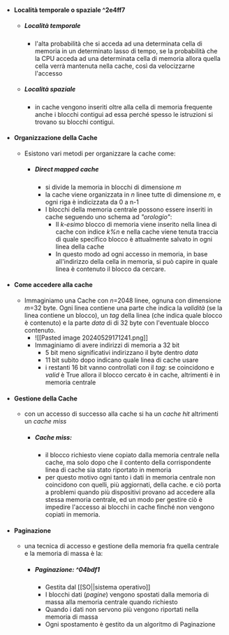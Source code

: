 - #### Località temporale o spaziale ^2e4ff7
	- ##### Località temporale 
		- l'alta probabilità che si acceda ad una determinata cella di memoria in un determinato lasso di tempo, se la probabilità che la CPU acceda ad una determinata cella di memoria allora quella cella verrà mantenuta nella cache, così da velocizzarne l'accesso
	- ##### Località spaziale
		- in cache vengono inseriti oltre alla cella di memoria frequente anche i blocchi contigui ad essa perché spesso le istruzioni si trovano su blocchi contigui.
- #### Organizzazione della Cache
	- Esistono vari metodi per organizzare la cache come:
		- ##### Direct mapped cache 
			- si divide la memoria in blocchi di dimensione _m_
			- la cache viene organizzata in _n_ linee tutte di dimensione _m_, e ogni riga è indicizzata da 0 a n-1
			- I blocchi della memoria centrale possono essere inseriti in cache seguendo uno schema ad _"orologio"_:
				- Il _k-esimo_ blocco di memoria viene inserito nella linea di cache con indice _k%n_ e nella cache viene tenuta traccia di quale specifico blocco è attualmente salvato in ogni linea della cache
				- In questo modo ad ogni accesso in memoria, in base all'indirizzo della cella in memoria, si può capire in quale linea è contenuto il blocco da cercare.
- #### Come accedere alla cache
	- Immaginiamo una Cache con _n_=2048 linee, ognuna con dimensione _m_=32 byte. Ogni linea contiene una parte che indica la _validità_ (se la linea contiene un blocco), un _tag_ della linea (che indica quale blocco è contenuto) e la parte _data_ di di 32 byte con l'eventuale blocco contenuto.
		- ![[Pasted image 20240529171241.png]]
		- Immaginiamo di avere indirizzi di memoria a 32 bit 
			- 5 bit meno significativi indirizzano il byte dentro _data_
			- 11 bit subito dopo indicano quale linea di cache usare
			- i restanti 16 bit vanno controllati con il _tag_: se coincidono e _valid_ è True allora il blocco cercato è in cache, altrimenti è in memoria centrale 
- #### Gestione della Cache
	- con un accesso di successo alla cache si ha un _cache hit_ altrimenti un _cache miss_ 
		- ##### Cache miss:
			- il blocco richiesto viene copiato dalla memoria centrale nella cache, ma solo dopo che il contento della corrispondente linea di cache sia stato riportato in memoria
			- per questo motivo ogni tanto i dati in memoria centrale non coincidono con quelli, più aggiornati, della cache. e ciò porta a problemi quando più dispositivi provano ad accedere alla stessa memoria centrale, ed un modo per gestire ciò è impedire l'accesso ai blocchi in cache finché non vengono copiati in memoria. 
- #### Paginazione
	- una tecnica di accesso e gestione della memoria fra quella centrale e la memoria di massa è la:
		- ##### Paginazione: ^04bdf1
			- Gestita dal [[SO||sistema operativo]] 
			- I blocchi dati (_pagine_) vengono spostati dalla memoria di massa alla memoria centrale quando richiesto
			- Quando i dati non servono più vengono riportati nella memoria di massa
			- Ogni spostamento è gestito da un algoritmo di Paginazione

